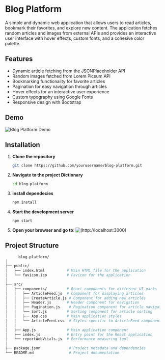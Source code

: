 # Blog Platform

A simple and dynamic web application that allows users to read articles, bookmark their favorites, and explore new content. The application fetches random articles and images from external APIs and provides an interactive user interface with hover effects, custom fonts, and a cohesive color palette.

## Features

- Dynamic article fetching from the JSONPlaceholder API
- Random images fetched from Lorem Picsum API
- Bookmarking functionality for favorite articles
- Pagination for easy navigation through articles
- Hover effects for an interactive user experience
- Custom typography using Google Fonts
- Responsive design with Bootstrap

## Demo

![Blog Platform Demo](https://blog-platform-topaz-mu.vercel.app/)

## Installation

1. **Clone the repository**
   ```bash
   git clone https://github.com/yourusername/blog-platform.git
2. **Navigate to the project Dictionary**
   ```bash
   cd blog-platform
3. **install dependecies**
   ```bash
   npm install
4. **Start the development server**
   ```bash
   npm start
5. **Open your browser and go to**: ![(http://localhost:3000)](http://localhost:3000)

## Project Structure
   ```bash
         blog-platform/
│
├── public/
│   ├── index.html          # Main HTML file for the application
│   └── favicon.ico         # Favicon for the application
│
├── src/
│   ├── components/         # React components for different UI parts
│   │   ├── ArticleFeed.js  # Component for displaying articles
│   │   ├── CreateArticle.js # Component for adding new articles
│   │   ├── Header.js       # Header component for navigation
│   │   ├── Pagination.js    # Pagination component for article navigation
│   │   └── Sort.js         # Sorting component for article sorting
│   │   ├── App.css         # Main application styles
│   │   └── ArticleFeed.css  # Styles specific to ArticleFeed component
│   │
│   ├── App.js              # Main application component
│   ├── index.js            # Entry point for the React application
│   └── reportWebVitals.js  # Performance measuring tool
│
├── package.json             # Project metadata and dependencies
└── README.md                # Project documentation

